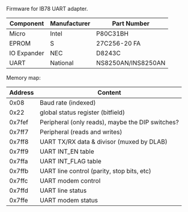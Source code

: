 Firmware for IB78 UART adapter.

|Component| Manufacturer | Part Number |
|---|---|---|
|Micro | Intel |P80C31BH  |
|EPROM |S |27C256-20 FA |
|IO Expander | NEC | D8243C |
|UART | National | NS8250AN/INS8250AN |

Memory map:

| Address | Content |
| --- | --- |
| 0x08 | Baud rate (indexed)
| 0x22 | global status register (bitfield)|
| 0x7fef | Peripheral (only reads), maybe the DIP switches?|
| 0x7ff7 | Peripheral (reads and writes) |
| 0x7ff8 | UART TX/RX data & divisor (muxed by DLAB) |
| 0x7ff9 | UART INT_EN table |
| 0x7ffa | UART INT_FLAG table |
| 0x7ffb | UART line control (parity, stop bits, etc) |
| 0x7ffc | UART modem control |
| 0x7ffd | UART line status |
| 0x7ffe | UART modem status |
